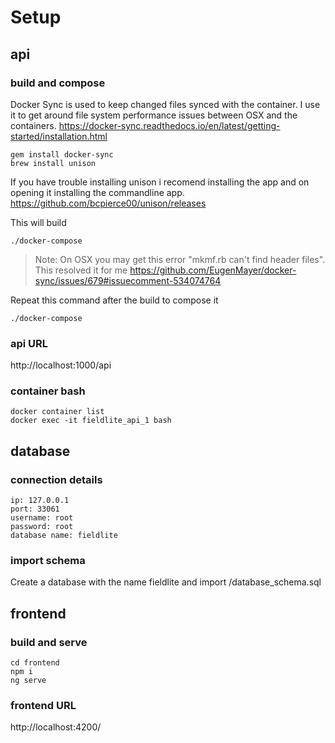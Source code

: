 
# Setup

## api

### build and compose

Docker Sync is used to keep changed files synced with the container. I use it to get around file system performance issues between OSX and the containers. https://docker-sync.readthedocs.io/en/latest/getting-started/installation.html

    gem install docker-sync
    brew install unison


If you have trouble installing unison i recomend installing the app and on opening it installing the commandline app. https://github.com/bcpierce00/unison/releases


This will build

    ./docker-compose

> Note: On OSX you may get this error "mkmf.rb can't find header files". This resolved it for me https://github.com/EugenMayer/docker-sync/issues/679#issuecomment-534074764


Repeat this command after the build to compose it

    ./docker-compose

### api URL
http://localhost:1000/api

### container bash
    docker container list
    docker exec -it fieldlite_api_1 bash

## database

### connection details
    ip: 127.0.0.1
    port: 33061
    username: root
    password: root
    database name: fieldlite

### import schema
Create a database with the name fieldlite and import /database_schema.sql

## frontend

### build and serve
    cd frontend
    npm i
    ng serve

### frontend URL
http://localhost:4200/